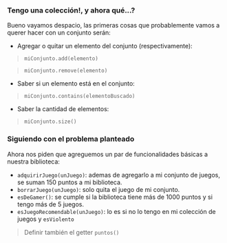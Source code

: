 ### Tengo una colección!, y ahora qué...?

Bueno vayamos despacio, las primeras cosas que probablemente vamos a querer hacer con un conjunto serán:

* Agregar o quitar un elemento del conjunto (respectivamente): 

> `miConjunto.add(elemento)`

> `miConjunto.remove(elemento)`

* Saber si un elemento está en el conjunto: 

> `miConjunto.contains(elementoBuscado)`

* Saber la cantidad de elementos: 

> `miConjunto.size()`

### Siguiendo con el problema planteado

Ahora nos piden que agreguemos un par de funcionalidades básicas a nuestra biblioteca:

* `adquirirJuego(unJuego)`: ademas de agregarlo a mi conjunto de juegos, se suman 150 puntos a mi biblioteca.
* `borrarJuego(unJuego)`: solo quita el juego de mi conjunto.
* `esDeGamer()`: se cumple si la biblioteca tiene más de 1000 puntos y si tengo más de 5 juegos.
* `esJuegoRecomendable(unJuego)`: lo es si no lo tengo en mi colección de juegos y `esViolento`

> Definir también el getter `puntos()`
